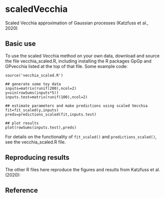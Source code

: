 # scaledVecchia
Scaled Vecchia approximation of Gaussian processes (Katzfuss et al., 2020)

## Basic use
To use the scaled Vecchia method on your own data, download and source the file vecchia_scaled.R, including installing the R packages GpGp and GPvecchia listed at the top of that file. Some example code:

```{r}
source('vecchia_scaled.R')

## generate some toy data
inputs=matrix(runif(200),ncol=2)
y=sin(rowSums(inputs*5))
inputs.test=matrix(runif(100),ncol=2)

## estimate parameters and make predictions using scaled Vecchia
fit=fit_scaled(y,inputs)
preds=predictions_scaled(fit,inputs.test)

## plot results
plot(rowSums(inputs.test),preds)
```
For details on the functionality of `fit_scaled()` and `predictions_scaled()`, see the vecchia_scaled.R file.

## Reproducing results
The other R files here reproduce the figures and results from Katzfuss et al. (2020):

## Reference
<!---
[Katzfuss, M.... (2020). Title. *arXiv:20.02*.](https://arxiv.org/abs/...)
--->
